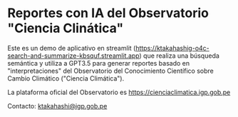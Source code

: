 # Reportes con IA del Observatorio "Ciencia Clinática"

Este es un demo de aplicativo en streamlit (https://ktakahashig-o4c-search-and-summarize-kbsquf.streamlit.app) que realiza una búsqueda semántica y
utiliza a GPT3.5 para generar reportes basado en "interpretaciones" del Observatorio del Conocimiento Científico sobre Cambio Climático 
("Ciencia Climática").

La plataforma oficial del Observatorio es https://cienciaclimatica.igp.gob.pe

Contacto: ktakahashi@igp.gob.pe
